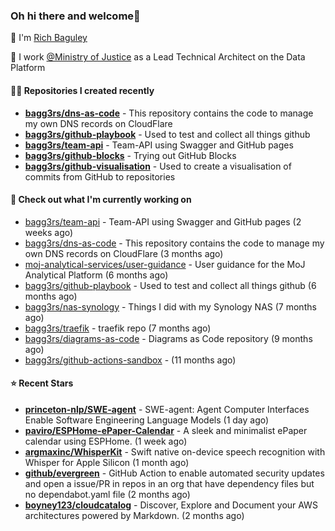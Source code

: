 ### Oh hi there and welcome👋

👐 I'm [Rich Baguley](https://richardbaguley.com/about)

🏢 I work [@Ministry of Justice](https://github.com/ministryofjustice) as a Lead Technical Architect on the Data Platform

#### 👨‍💻 Repositories I created recently
- **[bagg3rs/dns-as-code](https://github.com/bagg3rs/dns-as-code)** - This repository contains the code to manage my own DNS records on CloudFlare
- **[bagg3rs/github-playbook](https://github.com/bagg3rs/github-playbook)** - Used to test and collect all things github
- **[bagg3rs/team-api](https://github.com/bagg3rs/team-api)** - Team-API using Swagger and GitHub pages
- **[bagg3rs/github-blocks](https://github.com/bagg3rs/github-blocks)** - Trying out GitHub Blocks
- **[bagg3rs/github-visualisation](https://github.com/bagg3rs/github-visualisation)** - Used to create a visualisation of commits from GitHub to repositories

#### 👷 Check out what I'm currently working on

- [bagg3rs/team-api](https://github.com/bagg3rs/team-api) - Team-API using Swagger and GitHub pages (2 weeks ago)
- [bagg3rs/dns-as-code](https://github.com/bagg3rs/dns-as-code) - This repository contains the code to manage my own DNS records on CloudFlare (3 months ago)
- [moj-analytical-services/user-guidance](https://github.com/moj-analytical-services/user-guidance) - User guidance for the MoJ Analytical Platform (6 months ago)
- [bagg3rs/github-playbook](https://github.com/bagg3rs/github-playbook) - Used to test and collect all things github (6 months ago)
- [bagg3rs/nas-synology](https://github.com/bagg3rs/nas-synology) - Things I did with my Synology NAS (7 months ago)
- [bagg3rs/traefik](https://github.com/bagg3rs/traefik) - traefik repo (7 months ago)
- [bagg3rs/diagrams-as-code](https://github.com/bagg3rs/diagrams-as-code) - Diagrams as Code repository (9 months ago)
- [bagg3rs/github-actions-sandbox](https://github.com/bagg3rs/github-actions-sandbox) -  (11 months ago)

#### ⭐ Recent Stars


- **[princeton-nlp/SWE-agent](https://github.com/princeton-nlp/SWE-agent)** - SWE-agent: Agent Computer Interfaces Enable Software Engineering Language Models (1 day ago)
- **[paviro/ESPHome-ePaper-Calendar](https://github.com/paviro/ESPHome-ePaper-Calendar)** - A sleek and minimalist ePaper calendar using ESPHome. (1 week ago)
- **[argmaxinc/WhisperKit](https://github.com/argmaxinc/WhisperKit)** - Swift native on-device speech recognition with Whisper for Apple Silicon (1 month ago)
- **[github/evergreen](https://github.com/github/evergreen)** - GitHub Action to enable automated security updates and open a issue/PR in repos in an org that have dependency files but no dependabot.yaml file (2 months ago)
- **[boyney123/cloudcatalog](https://github.com/boyney123/cloudcatalog)** - Discover, Explore and Document your AWS architectures powered by Markdown. (2 months ago)
